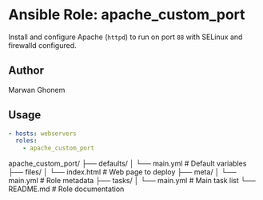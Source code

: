 # Ansible Role: apache_custom_port

Install and configure Apache (`httpd`) to run on port `88` with SELinux and firewalld configured.

## Author

Marwan Ghonem

## Usage

```yaml
- hosts: webservers
  roles:
    - apache_custom_port
```
apache_custom_port/
├── defaults/
│   └── main.yml        # Default variables
├── files/
│   └── index.html      # Web page to deploy
├── meta/
│   └── main.yml        # Role metadata
├── tasks/
│   └── main.yml        # Main task list
└── README.md           # Role documentation
